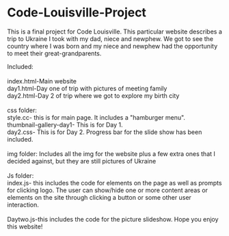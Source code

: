 # Code-Louisville-Project

This is a final project for Code Louisville. This particular website describes a trip to Ukraine I took with my dad, niece and newphew. We got to see the country where I was born and my niece and newphew had the opportunity to meet their great-grandparents. 


Included:<br><br>
    index.html-Main website<br>
    day1.html-Day one of trip with pictures of meeting family<br>
    day2.html-Day 2 of trip where we got to explore my birth city<br><br>
    css folder: <br>style.cc- this is for main page. It includes a "hamburger menu". 
                <br>thumbnail-gallery-day1- This is for Day 1.<br>
                day2.css- This is for Day 2. Progress bar for the slide show has been included. <br>
    <br>
    img folder: Includes all the img for the website plus a few extra ones that I decided against, but they are still pictures of Ukraine <br><br>
    Js folder: <br>
    index.js- this includes the code for elements on the page as well as prompts for clicking logo. The user can show/hide one or more content areas or elements on the site through clicking a button or some other user interaction.
<br>
    <br> Daytwo.js-this includes the code for  the picture slideshow. Hope you enjoy this website!<br>
    





